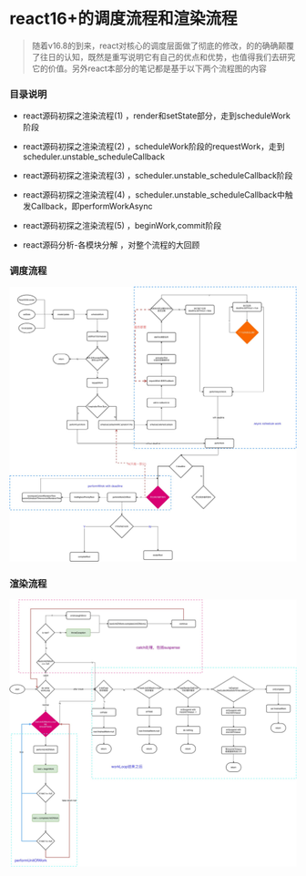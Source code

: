 
# react16+的调度流程和渲染流程


> 随着v16.8的到来，react对核心的调度层面做了彻底的修改，的的确确颠覆了往日的认知，既然是重写说明它有自己的优点和优势，也值得我们去研究它的价值。另外react本部分的笔记都是基于以下两个流程图的内容

### 目录说明
- react源码初探之渲染流程(1) ，render和setState部分，走到scheduleWork阶段
- react源码初探之渲染流程(2) ，scheduleWork阶段的requestWork，走到scheduler.unstable_scheduleCallback
- react源码初探之渲染流程(3) ，scheduler.unstable_scheduleCallback阶段 
- react源码初探之渲染流程(4) ，scheduler.unstable_scheduleCallback中触发Callback，即performWorkAsync
- react源码初探之渲染流程(5) ，beginWork,commit阶段

- react源码分析-各模块分解 ，对整个流程的大回顾







### 调度流程
![avatar](./images/scheduler-fiber-scheduler.png)
### 渲染流程
![avatar](./images/scheduler-render-root.png)
